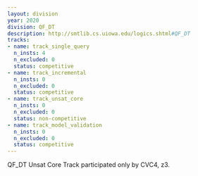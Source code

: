 ```yaml
---
layout: division
year: 2020
division: QF_DT
description: http://smtlib.cs.uiowa.edu/logics.shtml#QF_DT
tracks:
- name: track_single_query
  n_insts: 4
  n_excluded: 0
  status: competitive
- name: track_incremental
  n_insts: 0
  n_excluded: 0
  status: competitive
- name: track_unsat_core
  n_insts: 0
  n_excluded: 0
  status: non-competitive
- name: track_model_validation
  n_insts: 0
  n_excluded: 0
  status: competitive
---
```

QF_DT Unsat Core Track participated only by CVC4, z3.
